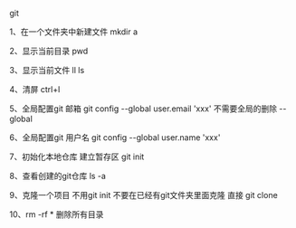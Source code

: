 git

1、在一个文件夹中新建文件   mkdir a

2、显示当前目录  pwd

3、显示当前文件  ll ls

4、清屏  ctrl+l

5、全局配置git 邮箱  git config --global user.email 'xxx'    不需要全局的删除 --global

6、全局配置git 用户名 git config --global user.name 'xxx'

7、初始化本地仓库 建立暂存区 git init

8、查看创建的git仓库 ls -a

9、克隆一个项目  不用git init 不要在已经有git文件夹里面克隆  直接 git clone 

10、rm -rf * 删除所有目录